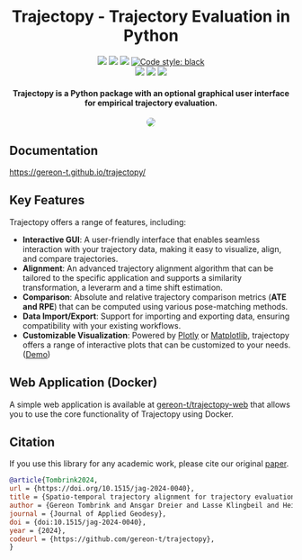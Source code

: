 <div align="center">
    <h1>Trajectopy - Trajectory Evaluation in Python</h1>
    <a href="https://github.com/gereon-t/trajectopy/releases"><img src="https://img.shields.io/github/v/release/gereon-t/trajectopy?label=version" /></a>
    <a href="https://www.python.org/downloads/"><img src="https://img.shields.io/badge/python-3.8.2+-blue.svg" /></a>
    <a href="https://github.com/gereon-t/trajectopy/blob/main/LICENSE"><img src="https://img.shields.io/github/license/gereon-t/trajectopy" /></a>
    <a href="https://github.com/psf/black"><img alt="Code style: black" src="https://img.shields.io/badge/code%20style-black-000000.svg"></a>
    <br />
    <a href="https://github.com/gereon-t/trajectopy"><img src="https://img.shields.io/badge/Windows-0078D6?st&logo=windows&logoColor=white" /></a>
    <a href="https://github.com/gereon-t/trajectopy"><img src="https://img.shields.io/badge/Linux-FCC624?logo=linux&logoColor=black" /></a>
    <a href="https://github.com/gereon-t/trajectopy"><img src="https://img.shields.io/badge/mac%20os-000000?&logo=apple&logoColor=white" /></a>

<h4>Trajectopy is a Python package with an optional graphical user interface for empirical trajectory evaluation. </h4>

<p align="center">
  <img style="border-radius: 10px;" src="https://raw.githubusercontent.com/gereon-t/trajectopy/main/.images/trajectopy_gif_low_quality.gif">
</p>

</div>

## Documentation

<a href="https://gereon-t.github.io/trajectopy/" target="_blank">https://gereon-t.github.io/trajectopy/</a>

## Key Features

Trajectopy offers a range of features, including:

- __Interactive GUI__: A user-friendly interface that enables seamless interaction with your trajectory data, making it easy to visualize, align, and compare trajectories.
- __Alignment__: An advanced trajectory alignment algorithm that can be tailored to the specific application and supports a similarity transformation, a leverarm and a time shift estimation.
- __Comparison__: Absolute and relative trajectory comparison metrics (__ATE and RPE__) that can be computed using various pose-matching methods.
- __Data Import/Export__: Support for importing and exporting data, ensuring compatibility with your existing workflows.
- __Customizable Visualization__: Powered by [Plotly](https://plotly.com/) or [Matplotlib](https://matplotlib.org/), trajectopy offers a range of interactive plots that can be customized to your needs. ([Demo](https://htmlpreview.github.io/?https://github.com/gereon-t/trajectopy/blob/main/example_data/report.html))

## Web Application (Docker)

A simple web application is available at [gereon-t/trajectopy-web](https://github.com/gereon-t/trajectopy-web) that allows you to use the core functionality of Trajectopy using Docker.

## Citation

If you use this library for any academic work, please cite our original [paper](https://www.degruyter.com/document/doi/10.1515/jag-2024-0040/html).

```bibtex
@article{Tombrink2024,
url = {https://doi.org/10.1515/jag-2024-0040},
title = {Spatio-temporal trajectory alignment for trajectory evaluation},
author = {Gereon Tombrink and Ansgar Dreier and Lasse Klingbeil and Heiner Kuhlmann},
journal = {Journal of Applied Geodesy},
doi = {doi:10.1515/jag-2024-0040},
year = {2024},
codeurl = {https://github.com/gereon-t/trajectopy},
}
```